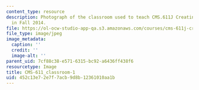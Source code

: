 ```yaml
---
content_type: resource
description: Photograph of the classroom used to teach CMS.611J Creating Video Games
  in Fall 2014.
file: https://ol-ocw-studio-app-qa.s3.amazonaws.com/courses/cms-611j-creating-video-games-fall-2014/452c13e72e7f7acb9d8b12361010aa1b_CMS-611_classroom-1.jpg
file_type: image/jpeg
image_metadata:
  caption: ''
  credit: ''
  image-alt: ''
parent_uid: 7cf88c38-e571-6315-bc92-a6436ff438f6
resourcetype: Image
title: CMS-611_classroom-1
uid: 452c13e7-2e7f-7acb-9d8b-12361010aa1b
---
```

